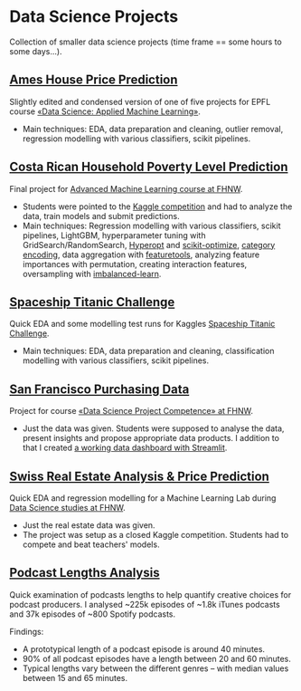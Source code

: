 # Data Science Projects
Collection of smaller data science projects (time frame == some hours to some days...).

## [Ames House Price Prediction](https://github.com/rnckp/Data-Science-Projects/tree/main/Ames%20House%20Prices)
Slightly edited and condensed version of one of five projects for EPFL course [«Data Science: Applied Machine Learning»](https://www.extensionschool.ch/applied-data-science-machine-learning).
- Main techniques: EDA, data preparation and cleaning, outlier removal, regression modelling with various classifiers, scikit pipelines.


## [Costa Rican Household Poverty Level Prediction](https://github.com/rnckp/Data-Science-Projects/tree/main/Costa%20Rica%20Poverty%20Levels)
Final project for [Advanced Machine Learning course at FHNW](https://www.fhnw.ch/de/weiterbildung/technik/advanced-machine-learning).
- Students were pointed to the [Kaggle competition](https://www.kaggle.com/c/costa-rican-household-poverty-prediction) and had to analyze the data, train models and submit predictions. 
- Main techniques: Regression modelling with various classifiers, scikit pipelines, LightGBM, hyperparameter tuning with GridSearch/RandomSearch, [Hyperopt](https://github.com/hyperopt/hyperopt) and [scikit-optimize](https://scikit-optimize.github.io/stable/), [category encoding](https://contrib.scikit-learn.org/category_encoders/), data aggregation with [featuretools](https://www.featuretools.com/), analyzing feature importances with permutation, creating interaction features, oversampling with [imbalanced-learn](https://imbalanced-learn.org/stable/).


## [Spaceship Titanic Challenge](https://github.com/rnckp/Data-Science-Projects/tree/main/Spaceship%20Titanic%20–%20EDA%20and%20Modelling)
Quick EDA and some modelling test runs for Kaggles [Spaceship Titanic Challenge](https://www.kaggle.com/competitions/spaceship-titanic/overview).
- Main techniques: EDA, data preparation and cleaning, classification modelling with various classifiers, scikit pipelines.


## [San Francisco Purchasing Data](https://github.com/rnckp/Data-Science-Projects/tree/main/San%20Francisco%20Purchasing%20Data%20Analysis)
Project for course [«Data Science Project Competence» at FHNW](https://www.fhnw.ch/de/weiterbildung/technik/data-science-projektkompetenz).

- Just the data was given. Students were supposed to analyse the data, present insights and propose appropriate data products. I addition to that I created [a working data dashboard with Streamlit](https://github.com/rnckp/San-Francisco-Purchasing-Data-Dashboard).


## [Swiss Real Estate Analysis & Price Prediction](https://github.com/rnckp/Data-Science-Projects/tree/main/Swiss%20Real%20Estate%20Price%20Analysis%20%26%20Modelling)
Quick EDA and regression modelling for a Machine Learning Lab during [Data Science studies at FHNW](https://www.fhnw.ch/de/weiterbildung/technik/das-data-science). 

- Just the real estate data was given. 
- The project was setup as a closed Kaggle competition. Students had to compete and beat teachers' models.


## [Podcast Lengths Analysis](https://github.com/rnckp/Data-Science-Projects/tree/main/Podcast%20Lengths%20Analysis)
Quick examination of podcasts lengths to help quantify creative choices for podcast producers. I analysed ~225k episodes of ~1.8k iTunes podcasts and 37k episodes of ~800 Spotify podcasts. 

Findings: 
- A prototypical length of a podcast episode is around 40 minutes.
- 90% of all podcast episodes have a length between 20 and 60 minutes.
- Typical lengths vary between the different genres – with median values between 15 and 65 minutes.
